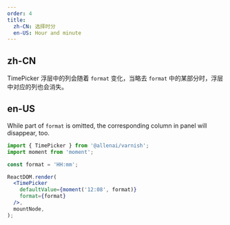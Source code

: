 ```yaml
---
order: 4
title:
  zh-CN: 选择时分
  en-US: Hour and minute
---
```


## zh-CN

TimePicker 浮层中的列会随着 `format` 变化，当略去 `format` 中的某部分时，浮层中对应的列也会消失。

## en-US

While part of `format` is omitted, the corresponding column in panel will disappear, too.

```jsx
import { TimePicker } from '@allenai/varnish';
import moment from 'moment';

const format = 'HH:mm';

ReactDOM.render(
  <TimePicker
    defaultValue={moment('12:08', format)}
    format={format}
  />,
  mountNode,
);
```
